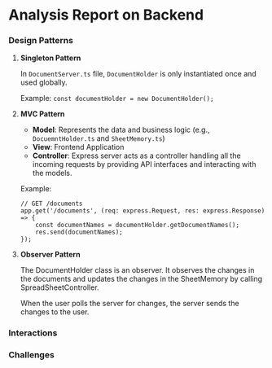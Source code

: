 # Analysis Report on Backend

### Design Patterns

1. **Singleton Pattern**

   In `DocumentServer.ts` file, `DocumentHolder` is only instantiated once and used globally.

   Example: `const documentHolder = new DocumentHolder();`

2. **MVC Pattern**

   - **Model**: Represents the data and business logic (e.g., `DocuemntHolder.ts` and `SheetMemory.ts`)
   - **View**: Frontend Application
   - **Controller**: Express server acts as a controller handling all the incoming requests by providing API interfaces and interacting with the models.

   Example: 

   ```
   // GET /documents
   app.get('/documents', (req: express.Request, res: express.Response) => {
       const documentNames = documentHolder.getDocumentNames();
       res.send(documentNames);
   });
   ```

3. **Observer Pattern**

   The DocumentHolder class is an observer. It observes the changes in the documents and updates the changes in the SheetMemory by calling SpreadSheetController.
   
   When the user polls the server for changes, the server sends the changes to the user.
   



### Interactions



### Challenges